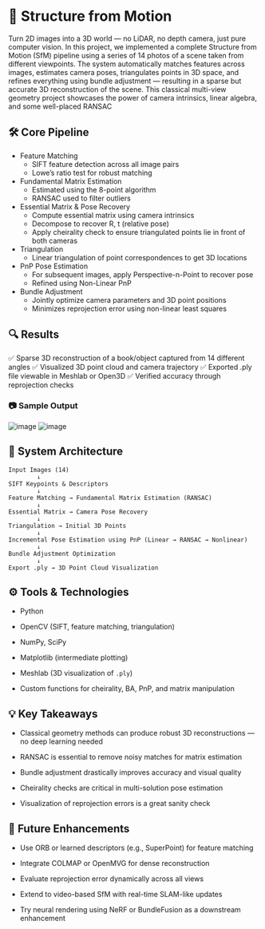 # 🧠 Structure from Motion

Turn 2D images into a 3D world — no LiDAR, no depth camera, just pure computer vision.
In this project, we implemented a complete Structure from Motion (SfM) pipeline using a series of 14 photos of a scene taken from different viewpoints. The system automatically matches features across images, estimates camera poses, triangulates points in 3D space, and refines everything using bundle adjustment — resulting in a sparse but accurate 3D reconstruction of the scene.
This classical multi-view geometry project showcases the power of camera intrinsics, linear algebra, and some well-placed RANSAC

## 🛠️ Core Pipeline

- Feature Matching
  * SIFT feature detection across all image pairs
  * Lowe’s ratio test for robust matching
- Fundamental Matrix Estimation
  * Estimated using the 8-point algorithm
  * RANSAC used to filter outliers
- Essential Matrix & Pose Recovery
  * Compute essential matrix using camera intrinsics
  * Decompose to recover R, t (relative pose)
  * Apply cheirality check to ensure triangulated points lie in front of both cameras
- Triangulation
  * Linear triangulation of point correspondences to get 3D locations
- PnP Pose Estimation
  * For subsequent images, apply Perspective-n-Point to recover pose
  * Refined using Non-Linear PnP
- Bundle Adjustment
  * Jointly optimize camera parameters and 3D point positions
  * Minimizes reprojection error using non-linear least squares

## 🔍 Results
✅ Sparse 3D reconstruction of a book/object captured from 14 different angles
✅ Visualized 3D point cloud and camera trajectory
✅ Exported .ply file viewable in Meshlab or Open3D
✅ Verified accuracy through reprojection checks
### 📷 Sample Output
![image](https://github.com/user-attachments/assets/4b8b0a1f-88de-47f8-8202-609d312de3f0)
![image](https://github.com/user-attachments/assets/3179bb62-a6b7-471a-8b31-154e134b102b)

## 🧱 System Architecture
```
Input Images (14)
        ↓
SIFT Keypoints & Descriptors
        ↓
Feature Matching → Fundamental Matrix Estimation (RANSAC)
        ↓
Essential Matrix → Camera Pose Recovery
        ↓
Triangulation → Initial 3D Points
        ↓
Incremental Pose Estimation using PnP (Linear → RANSAC → Nonlinear)
        ↓
Bundle Adjustment Optimization
        ↓
Export .ply → 3D Point Cloud Visualization
```
## ⚙️ Tools & Technologies
- Python

- OpenCV (SIFT, feature matching, triangulation)

- NumPy, SciPy

- Matplotlib (intermediate plotting)

- Meshlab (3D visualization of ```.ply```)

- Custom functions for cheirality, BA, PnP, and matrix manipulation

## 💡 Key Takeaways
* Classical geometry methods can produce robust 3D reconstructions — no deep learning needed

* RANSAC is essential to remove noisy matches for matrix estimation

* Bundle adjustment drastically improves accuracy and visual quality

* Cheirality checks are critical in multi-solution pose estimation

* Visualization of reprojection errors is a great sanity check
## 🚀 Future Enhancements
* Use ORB or learned descriptors (e.g., SuperPoint) for feature matching

* Integrate COLMAP or OpenMVG for dense reconstruction

* Evaluate reprojection error dynamically across all views

* Extend to video-based SfM with real-time SLAM-like updates

* Try neural rendering using NeRF or BundleFusion as a downstream enhancement

